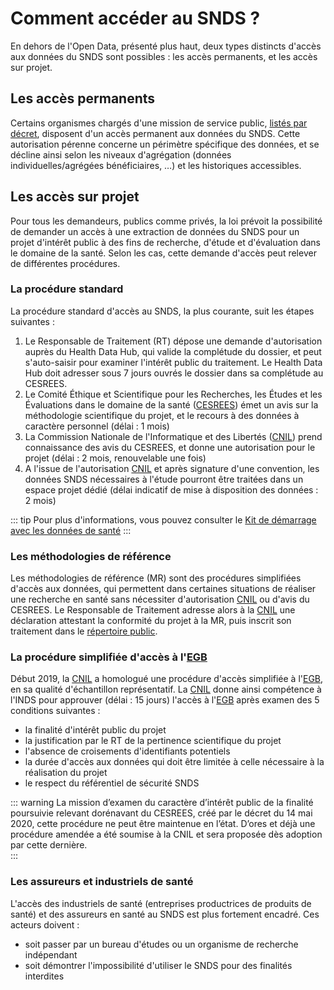 # Comment accéder au SNDS ?
<!-- SPDX-License-Identifier: MPL-2.0 -->

En dehors de l'Open Data, présenté plus haut, deux types distincts d'accès aux données du SNDS sont possibles : les accès permanents, et les accès sur projet.

## Les accès permanents

Certains organismes chargés d'une mission de service public, [listés par décret](https://www.legifrance.gouv.fr/affichTexte.do?cidTexte=JORFTEXT000033702840&categorieLien=id), disposent d'un accès permanent aux données du SNDS.
Cette autorisation pérenne concerne un périmètre spécifique des données, et se décline ainsi selon les niveaux d'agrégation (données individuelles/agrégées bénéficiaires, …) et les historiques accessibles.

## Les accès sur projet

Pour tous les demandeurs, publics comme privés, la loi prévoit la possibilité de demander un accès à une extraction de données du SNDS pour un projet d'intérêt public à des fins de recherche, d'étude et d'évaluation dans le domaine de la santé.
Selon les cas, cette demande d'accès peut relever de différentes procédures.

### La procédure standard

La procédure standard d'accès au SNDS, la plus courante, suit les étapes suivantes :

1. Le Responsable de Traitement (RT) dépose une demande d'autorisation auprès du Health Data Hub, qui valide la complétude du dossier, et peut s'auto-saisir pour examiner l'intérêt public du traitement.  Le Health Data Hub doit adresser sous 7 jours ouvrés le dossier dans sa complétude au CESREES.
2. Le Comité Éthique et Scientifique pour les Recherches, les Études et les Évaluations dans le domaine de la santé ([CESREES](https://www.health-data-hub.fr/cesrees)) émet un avis sur la méthodologie scientifique du projet, et le recours à des données à caractère personnel (délai : 1 mois)
3. La Commission Nationale de l'Informatique et des Libertés ([CNIL](../glossaire/CNIL.md)) prend connaissance des avis du CESREES, et donne une autorisation pour le projet (délai : 2 mois, renouvelable une fois)
4. A l'issue de l'autorisation [CNIL](../glossaire/CNIL.md) et après signature d'une convention, les données SNDS nécessaires à l'étude pourront être traitées dans un espace projet dédié (délai indicatif de mise à disposition des données : 2 mois)

::: tip
Pour plus d'informations, vous pouvez consulter le [Kit de démarrage avec les données de santé](https://documentation-snds.health-data-hub.fr/ressources/starter_kit.html#de-quelles-donnees-ai-je-besoin-pour-mon-projet)
:::

### Les méthodologies de référence

Les méthodologies de référence (MR) sont des procédures simplifiées d'accès aux données, qui permettent dans certaines situations de réaliser une recherche en santé sans nécessiter d'autorisation [CNIL](../glossaire/CNIL.md) ou d'avis du CESREES.
Le Responsable de Traitement adresse alors à la [CNIL](../glossaire/CNIL.md) une déclaration attestant la conformité du projet à la MR, puis inscrit son traitement dans le [répertoire public](https://www.indsante.fr/fr/repertoire-public-des-etudes-realisees-sous-mr).

### La procédure simplifiée d'accès à l'[EGB](../glossaire/EGB.md)

Début 2019, la [CNIL](../glossaire/CNIL.md) a homologué une procédure d'accès simplifiée à l'[EGB](../glossaire/EGB.md), en sa qualité d'échantillon représentatif.
La [CNIL](../glossaire/CNIL.md) donne ainsi compétence à l'INDS pour approuver (délai : 15 jours) l'accès à l'[EGB](../glossaire/EGB.md) après examen des 5 conditions suivantes :

- la finalité d'intérêt public du projet
- la justification par le RT de la pertinence scientifique du projet
- l'absence de croisements d'identifiants potentiels
- la durée d'accès aux données qui doit être limitée à celle nécessaire à la réalisation du projet
- le respect du référentiel de sécurité SNDS

::: warning
La mission d’examen du caractère d’intérêt public de la finalité poursuivie relevant dorénavant du CESREES, créé par le décret du 14 mai 2020, cette procédure ne peut être maintenue en l’état. 
D’ores et déjà une procédure amendée a été soumise à la CNIL et sera proposée dès adoption par cette dernière.  
:::

### Les assureurs et industriels de santé

L'accès des industriels de santé (entreprises productrices de produits de santé) et des assureurs en santé au SNDS est plus fortement encadré.
Ces acteurs doivent :

- soit passer par un bureau d'études ou un organisme de recherche indépendant
- soit démontrer l'impossibilité d'utiliser le SNDS pour des finalités interdites

